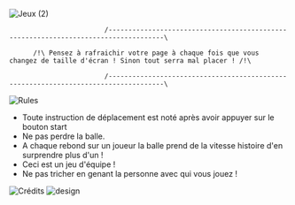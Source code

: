 
![Jeux (2)](https://github.com/Daosre/Pong-Brothers/assets/161069654/d1cc4808-a23e-4be4-a0e9-7e30e154aa09)

                            /------------------------------------------------------------------------------------\
                                    
          /!\ Pensez à rafraichir votre page à chaque fois que vous changez de taille d'écran ! Sinon tout serra mal placer ! /!\
                  
                            /------------------------------------------------------------------------------------\

![Rules](https://github.com/Daosre/Pong-Brothers/assets/161069654/021f5128-ffa9-4fe5-9598-99a8c34500d7)

- Toute instruction de déplacement est noté après avoir appuyer sur le bouton start
- Ne pas perdre la balle.
- A chaque rebond sur un joueur la balle prend de la vitesse histoire d'en surprendre plus d'un !
- Ceci est un jeu d'équipe !
- Ne pas tricher en genant la personne avec qui vous jouez !

  
![Crédits](https://github.com/Daosre/Pong-Brothers/assets/161069654/74397ead-fad4-4c7a-957b-a120476d37eb)
![design](https://github.com/Daosre/Pong-Brothers/assets/161069654/3c4c61f3-9dab-4ffc-90de-c2d25410a20b)


